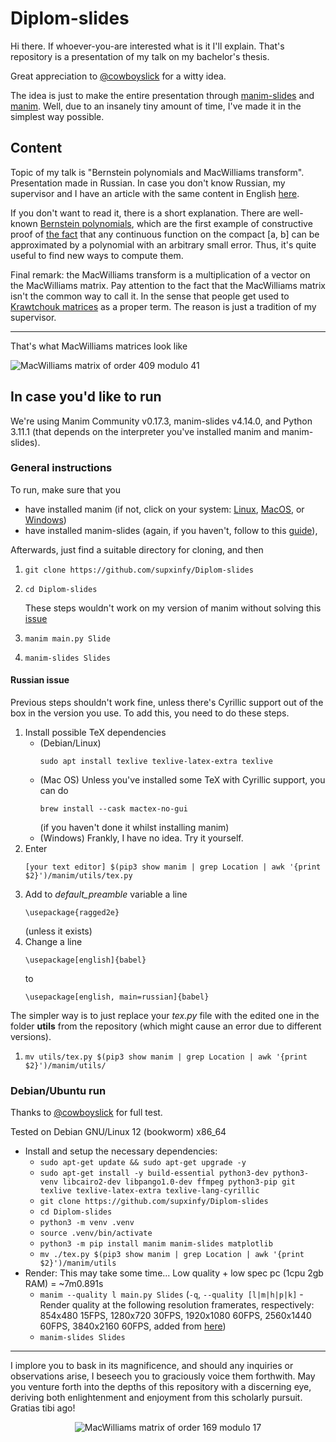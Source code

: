 # Diplom-slides
Hi there. If whoever-you-are interested what is it I'll explain.
That's repository is a presentation of my talk on my bachelor's thesis.

Great appreciation to [@cowboyslick](https://github.com/cowboyslick) for a witty idea.

The idea is just to make the entire presentation through [manim-slides](https://github.com/jeertmans/manim-slides) and [manim](https://github.com/ManimCommunity/manim).
Well, due to an insanely tiny amount of time, I've made it in the simplest way possible.

## Content
Topic of my talk is "Bernstein polynomials and MacWilliams transform". Presentation made in Russian.
In case you don't know Russian, my supervisor and I have an article with the same content in English [here](https://pca-pdmi.ru/2023/files/17/Gogin-Shubin-2023.pdf).

If you don't want to read it, there is a short explanation. 
There are well-known [Bernstein polynomials](https://en.wikipedia.org/wiki/Bernstein_polynomial), which are the first example of constructive proof of [the fact](https://en.wikipedia.org/wiki/Stone–Weierstrass_theorem) that any continuous function on the compact [a, b] can be approximated by a polynomial with an arbitrary small error. Thus, it's quite useful to find new ways to compute them.

Final remark: the MacWilliams transform is a multiplication of a vector on the MacWilliams matrix. Pay attention to the fact that the MacWilliams matrix isn't the common way to call it. In the sense that people get used to [Krawtchouk matrices](https://en.wikipedia.org/wiki/Krawtchouk_matrices) as a proper term. The reason is just a tradition of my supervisor.

<hr>
That's what MacWilliams matrices look like

![MacWilliams matrix of order 409 modulo 41](https://github.com/supxinfy/Diplom-slides/blob/main/examples/41.jpg)

## In case you'd like to run

We're using Manim Community v0.17.3, manim-slides v4.14.0, and Python 3.11.1 (that depends on the interpreter you've installed manim and manim-slides).

### General instructions
To run, make sure that you
<ul>
    <li>have installed manim (if not, click on your system: <a href="https://docs.manim.community/en/stable/installation/linux.html">Linux</a>, <a href="https://docs.manim.community/en/stable/installation/macos.html">MacOS</a>, or <a href="https://docs.manim.community/en/stable/installation/windows.html">Windows</a>) </li>
    <li>have installed manim-slides (again, if you haven't, follow to this <a href="https://eertmans.be/manim-slides/quickstart.html">guide</a>),</li>
</ul>
Afterwards, just find a suitable directory for cloning, and then
<ol>
    <li><pre><code>git clone https://github.com/supxinfy/Diplom-slides</code></pre></li>
    <li><pre><code>cd Diplom-slides</code></pre></li>
    These steps wouldn't work on my version of manim without solving this <a href="#russian-issue">issue</a>
    <li><pre><code>manim main.py Slide</code></pre></li>
    <li><pre><code>manim-slides Slides</pre></code></li>
</ol>

#### Russian issue

Previous steps shouldn't work fine, unless there's Cyrillic support out of the box in the version you use.
To add this, you need to do these steps.
<ol>
    <li>Install possible TeX dependencies
    <ul>
        <li>(Debian/Linux) <pre><code>sudo apt install texlive texlive-latex-extra texlive</pre></code></li>
        <li>(Mac OS) Unless you've installed some TeX with Cyrillic support, you can do <pre><code>brew install --cask mactex-no-gui</pre></code> (if you haven't done it whilst installing manim)</li>
        <li>(Windows) Frankly, I have no idea. Try it yourself.</li>
    </ul>
    </li>
    <li>Enter <pre><code>[your text editor] $(pip3 show manim | grep Location | awk '{print $2}')/manim/utils/tex.py</pre></code></li>
    <li>Add to <i>default_preamble</i> variable a line <pre><code>\usepackage{ragged2e}</pre></code> (unless it exists)</li>
    <li>Change a line <pre><code>\usepackage[english]{babel}</pre></code> to <pre><code>\usepackage[english, main=russian]{babel}</pre></code></li>
</ol>

The simpler way is to just replace your *tex.py* file with the edited one in the folder **utils** from the repository (which might cause an error due to different versions).
<ol>
    <li><pre><code>mv utils/tex.py $(pip3 show manim | grep Location | awk '{print $2}')/manim/utils/</pre></code></li>
</ol>

### Debian/Ubuntu run
Thanks to [@cowboyslick](https://github.com/cowboyslick) for full test.

Tested on Debian GNU/Linux 12 (bookworm) x86_64
- Install and setup the necessary dependencies:
  - `sudo apt-get update && sudo apt-get upgrade -y` 
  - `sudo apt-get install -y build-essential python3-dev python3-venv libcairo2-dev libpango1.0-dev ffmpeg python3-pip git texlive texlive-latex-extra texlive-lang-cyrillic`
  - `git clone https://github.com/supxinfy/Diplom-slides`
  - `cd Diplom-slides`
  - `python3 -m venv .venv`
  - `source .venv/bin/activate`
  - `python3 -m pip install manim manim-slides matplotlib`
  - `mv ./tex.py $(pip3 show manim | grep Location | awk '{print $2}')/manim/utils`
- Render:
  This may take some time... Low quality + low spec pc (1cpu 2gb RAM) = ~7m0.891s
  - `manim --quality l main.py Slides` (`-q`, `--quality [l|m|h|p|k]` - Render quality at the following resolution framerates, respectively: 854x480 15FPS, 1280x720 30FPS, 1920x1080 60FPS, 2560x1440 60FPS, 3840x2160 60FPS, added from [here](https://docs.manim.community/en/stable/guides/configuration.html)) 
  - `manim-slides Slides`

<hr>

I implore you to bask in its magnificence, and should any inquiries or observations arise, I beseech you to graciously voice them forthwith. May you venture forth into the depths of this repository with a discerning eye, deriving both enlightenment and enjoyment from this scholarly pursuit.
Gratias tibi ago!
<p align="center"><img src="https://github.com/supxinfy/Diplom-slides/blob/main/examples/17.jpeg", alt="MacWilliams matrix of order 169 modulo 17" /></p>